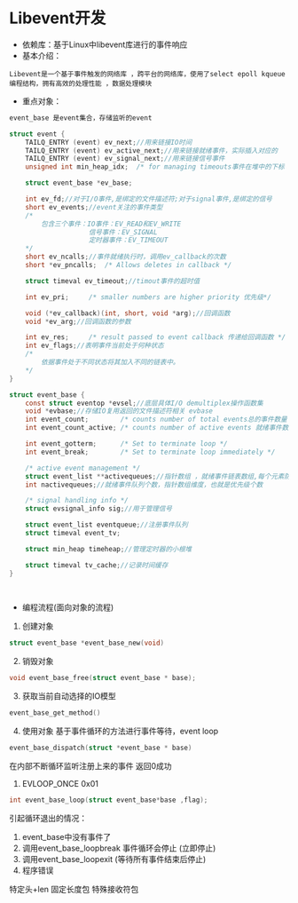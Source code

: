 # Libevent开发 

* 依赖库：基于Linux中libevent库进行的事件响应
* 基本介绍：

```
Libevent是一个基于事件触发的网络库 ，跨平台的网络库，使用了select epoll kqueue编程结构，拥有高效的处理性能 ，数据处理模块
```

* 重点对象：

```c
event_base 是event集合，存储监听的event 

struct event {
    TAILQ_ENTRY (event) ev_next;//用来链接IO时间
    TAILQ_ENTRY (event) ev_active_next;//用来链接就绪事件，实际插入对应的
    TAILQ_ENTRY (event) ev_signal_next;//用来链接信号事件
    unsigned int min_heap_idx;  /* for managing timeouts事件在堆中的下标 */

    struct event_base *ev_base;

    int ev_fd;//对于I/O事件,是绑定的文件描述符;对于signal事件,是绑定的信号
    short ev_events;//event关注的事件类型
    /*
        包含三个事件：IO事件：EV_READ和EV_WRITE
                    信号事件：EV_SIGNAL
                    定时器事件：EV_TIMEOUT    
    */
    short ev_ncalls;//事件就绪执行时，调用ev_callback的次数
    short *ev_pncalls;  /* Allows deletes in callback */

    struct timeval ev_timeout;//timout事件的超时值

    int ev_pri;     /* smaller numbers are higher priority 优先级*/

    void (*ev_callback)(int, short, void *arg);//回调函数
    void *ev_arg;//回调函数的参数

    int ev_res;     /* result passed to event callback 传递给回调函数 */
    int ev_flags;//表明事件当前处于何种状态
    /*
        依据事件处于不同状态将其加入不同的链表中。
    */
}

struct event_base {
    const struct eventop *evsel;//底层具体I/O demultiplex操作函数集
    void *evbase;//存储IO复用返回的文件描述符相关 evbase
    int event_count;        /* counts number of total events总的事件数量 */
    int event_count_active; /* counts number of active events 就绪事件数量*/

    int event_gotterm;      /* Set to terminate loop */
    int event_break;        /* Set to terminate loop immediately */

    /* active event management */
    struct event_list **activequeues;//指针数组 ，就绪事件链表数组,每个元素防止一个链表头部
    int nactivequeues;//就绪事件队列个数，指针数组维度，也就是优先级个数

    /* signal handling info */
    struct evsignal_info sig;//用于管理信号

    struct event_list eventqueue;//注册事件队列
    struct timeval event_tv;

    struct min_heap timeheap;//管理定时器的小根堆

    struct timeval tv_cache;//记录时间缓存
}

    
```

* 编程流程(面向对象的流程)

1. 创建对象 


```cpp
struct event_base *event_base_new(void)
```

2. 销毁对象

```cpp
void event_base_free(struct event_base * base);
```

3. 获取当前自动选择的IO模型 

```cpp
event_base_get_method()
```

4. 使用对象
基于事件循环的方法进行事件等待，event loop 
```cpp
event_base_dispatch(struct *event_base * base)
```
在内部不断循环监听注册上来的事件 返回0成功 
1. EVLOOP_ONCE 0x01
```cpp
int event_base_loop(struct event_base*base ,flag);
```

引起循环退出的情况：

1. event_base中没有事件了 
1. 调用event_base_loopbreak 事件循环会停止 (立即停止)
1. 调用event_base_loopexit  (等待所有事件结束后停止)
1. 程序错误 

特定头+len 
固定长度包
特殊接收符包

